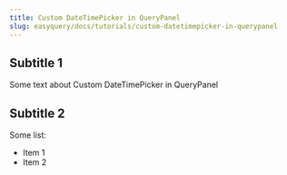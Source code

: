 ```yaml
---
title: Custom DateTimePicker in QueryPanel
slug: easyquery/docs/tutorials/custom-datetimepicker-in-querypanel
---
```



## Subtitle 1
Some text about Custom DateTimePicker in QueryPanel

## Subtitle 2
Some list:
 * Item 1
 * Item 2